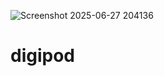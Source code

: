 ![Screenshot 2025-06-27 204136](https://github.com/user-attachments/assets/6ff3df62-0749-4d97-bebe-be3d50211f67)
# digipod
